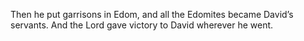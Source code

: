 Then he put garrisons in Edom, and all the Edomites became David’s servants. And the Lord gave victory to David wherever he went.
